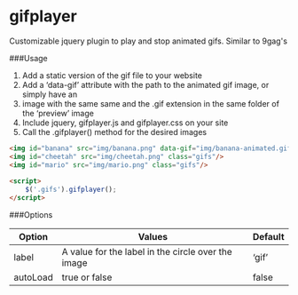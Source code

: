 gifplayer
===========

Customizable jquery plugin to play and stop animated gifs. Similar to 9gag's

###Usage

1. Add a static version of the gif file to your website
2. Add a ‘data-gif’ attribute with the path to the animated gif image, or simply have an
3. image with the same same and the .gif extension in the same folder of the ‘preview’ image
4. Include jquery, gifplayer.js and gifplayer.css on your site
5. Call the .gifplayer() method for the desired images

```html
<img id="banana" src="img/banana.png" data-gif="img/banana-animated.gif" class="gifs"/>
<img id="cheetah" src="img/cheetah.png" class="gifs"/>
<img id="mario" src="img/mario.png" class="gifs"/>
 
<script>
	$('.gifs').gifplayer();
</script>
```

###Options

Option	|Values	|Default
--- | --- | ---
label	|A value for the label in the circle over the image	|‘gif’
autoLoad	|true or false	|false

